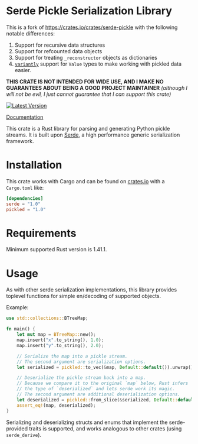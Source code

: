 Serde Pickle Serialization Library
==================================

This is a fork of https://crates.io/crates/serde-pickle with the following notable differences:

1. Support for recursive data structures
2. Support for refcounted data objects
3. Support for treating `_reconstructor` objects as dictionaries
4. [`variantly`](https://docs.rs/variantly/latest/variantly/) support for `Value` types to make working with pickled data easier.

**THIS CRATE IS NOT INTENDED FOR WIDE USE, AND I MAKE NO GUARANTEES ABOUT BEING A GOOD PROJECT MAINTAINER** *(although I will not be evil, I just cannot guarantee that I can support this crate)*

[![Latest Version](https://img.shields.io/crates/v/pickled.svg)](https://crates.io/crates/pickled)

[Documentation](https://docs.rs/pickled)

This crate is a Rust library for parsing and generating Python pickle
streams. It is built upon [Serde](https://github.com/serde-rs/serde), a high
performance generic serialization framework.

Installation
============

This crate works with Cargo and can be found on
[crates.io](https://crates.io/crates/pickle) with a `Cargo.toml` like:

```toml
[dependencies]
serde = "1.0"
pickled = "1.0"
```

Requirements
============

Minimum supported Rust version is 1.41.1.

Usage
=====

As with other serde serialization implementations, this library provides
toplevel functions for simple en/decoding of supported objects.

Example:

```rust
use std::collections::BTreeMap;

fn main() {
    let mut map = BTreeMap::new();
    map.insert("x".to_string(), 1.0);
    map.insert("y".to_string(), 2.0);

    // Serialize the map into a pickle stream.
    // The second argument are serialization options.
    let serialized = pickled::to_vec(&map, Default::default()).unwrap();

    // Deserialize the pickle stream back into a map.
    // Because we compare it to the original `map` below, Rust infers
    // the type of `deserialized` and lets serde work its magic.
    // The second argument are additional deserialization options.
    let deserialized = pickled::from_slice(&serialized, Default::default()).unwrap();
    assert_eq!(map, deserialized);
}
```

Serializing and deserializing structs and enums that implement the
serde-provided traits is supported, and works analogous to other crates
(using `serde_derive`).
